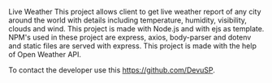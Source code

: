 Live Weather
This project allows client to get live weather report of any city around the world with details including temperature, humidity, visibility, clouds and wind. 
This project is made with Node.js and with ejs as template.
NPM's used in these project are express, axios, body-parser and dotenv and static files are served with express. 
This project is made with the help of Open Weather API. 

To contact the developer use this https://github.com/DevuSP.